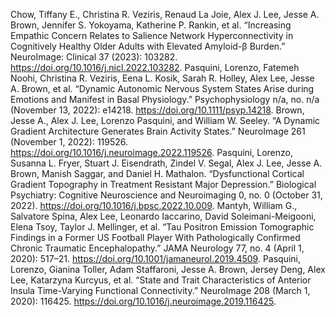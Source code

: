 Chow, Tiffany E., Christina R. Veziris, Renaud La Joie, Alex J. Lee, Jesse A. Brown, Jennifer S. Yokoyama, Katherine P. Rankin, et al. “Increasing Empathic Concern Relates to Salience Network Hyperconnectivity in Cognitively Healthy Older Adults with Elevated Amyloid-β Burden.” NeuroImage: Clinical 37 (2023): 103282. https://doi.org/10.1016/j.nicl.2022.103282.
Pasquini, Lorenzo, Fatemeh Noohi, Christina R. Veziris, Eena L. Kosik, Sarah R. Holley, Alex Lee, Jesse A. Brown, et al. “Dynamic Autonomic Nervous System States Arise during Emotions and Manifest in Basal Physiology.” Psychophysiology n/a, no. n/a (November 13, 2022): e14218. https://doi.org/10.1111/psyp.14218.
Brown, Jesse A., Alex J. Lee, Lorenzo Pasquini, and William W. Seeley. “A Dynamic Gradient Architecture Generates Brain Activity States.” NeuroImage 261 (November 1, 2022): 119526. https://doi.org/10.1016/j.neuroimage.2022.119526.
Pasquini, Lorenzo, Susanna L. Fryer, Stuart J. Eisendrath, Zindel V. Segal, Alex J. Lee, Jesse A. Brown, Manish Saggar, and Daniel H. Mathalon. “Dysfunctional Cortical Gradient Topography in Treatment Resistant Major Depression.” Biological Psychiatry: Cognitive Neuroscience and Neuroimaging 0, no. 0 (October 31, 2022). https://doi.org/10.1016/j.bpsc.2022.10.009.
Mantyh, William G., Salvatore Spina, Alex Lee, Leonardo Iaccarino, David Soleimani-Meigooni, Elena Tsoy, Taylor J. Mellinger, et al. “Tau Positron Emission Tomographic Findings in a Former US Football Player With Pathologically Confirmed Chronic Traumatic Encephalopathy.” JAMA Neurology 77, no. 4 (April 1, 2020): 517–21. https://doi.org/10.1001/jamaneurol.2019.4509.
Pasquini, Lorenzo, Gianina Toller, Adam Staffaroni, Jesse A. Brown, Jersey Deng, Alex Lee, Katarzyna Kurcyus, et al. “State and Trait Characteristics of Anterior Insula Time-Varying Functional Connectivity.” NeuroImage 208 (March 1, 2020): 116425. https://doi.org/10.1016/j.neuroimage.2019.116425.
